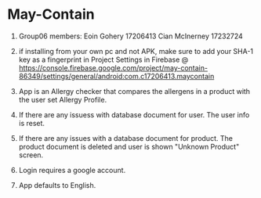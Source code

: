 # May-Contain

1) Group06 members:
	Eoin Gohery 17206413
	Cian McInerney 17232724

2) if installing from your own pc and not APK, make sure to add your SHA-1 key as a fingerprint in Project Settings in Firebase
	@ https://console.firebase.google.com/project/may-contain-86349/settings/general/android:com.c17206413.maycontain

3) App is an Allergy checker that compares the allergens in a product with the user set Allergy Profile.

4) If there are any issuess with database document for user. The user info is reset.

5) If there are any issues with a database document for product. The product document is deleted and user is shown "Unknown Product" screen.

6) Login requires a google account.

7) App defaults to English.

